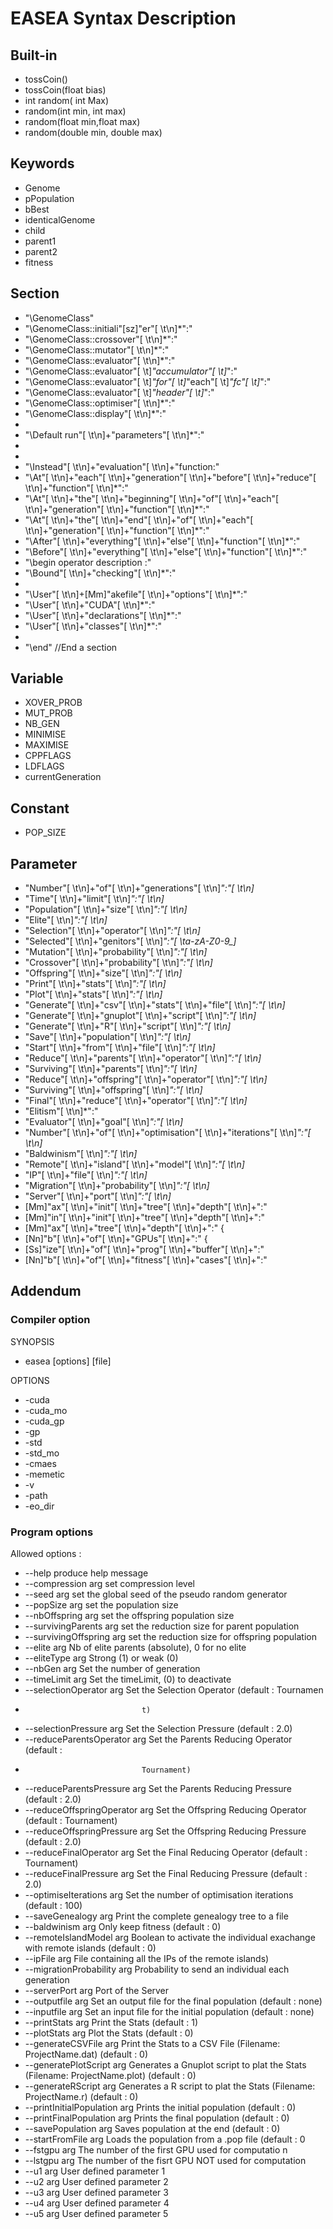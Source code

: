 # EASEA Syntax Description

## Built-in
* tossCoin()
* tossCoin(float bias) 	
* int random( int Max)
* random(int min, int max)
*	random(float min,float max) 
* random(double min, double max) 

## Keywords
* Genome
* pPopulation
* bBest
* identicalGenome
* child
* parent1
* parent2
* fitness

## Section
* "\\GenomeClass"
* "\\GenomeClass::initiali"[sz]"er"[ \t\n]*":"
* "\\GenomeClass::crossover"[ \t\n]*":" 
* "\\GenomeClass::mutator"[ \t\n]*":"
* "\\GenomeClass::evaluator"[ \t\n]*":" 
* "\\GenomeClass::evaluator"[ \t]*"accumulator"[ \t]*":" 
* "\\GenomeClass::evaluator"[ \t]*"for"[ \t]*"each"[ \t]*"fc"[ \t]*":" 
* "\\GenomeClass::evaluator"[ \t]*"header"[ \t]*":" 
* "\\GenomeClass::optimiser"[ \t\n]*":" 
* "\\GenomeClass::display"[ \t\n]*":" 
* 
* "\\Default run"[ \t\n]+"parameters"[ \t\n]*":" 
*
*
* "\\Instead"[ \t\n]+"evaluation"[ \t\n]+"function:" 
* "\\At"[ \t\n]+"each"[ \t\n]+"generation"[ \t\n]+"before"[ \t\n]+"reduce"[ \t\n]+"function"[ \t\n]*":" 
* "\\At"[ \t\n]+"the"[ \t\n]+"beginning"[ \t\n]+"of"[ \t\n]+"each"[ \t\n]+"generation"[ \t\n]+"function"[ \t\n]*":" 
* "\\At"[ \t\n]+"the"[ \t\n]+"end"[ \t\n]+"of"[ \t\n]+"each"[ \t\n]+"generation"[ \t\n]+"function"[ \t\n]*":" 
* "\\After"[ \t\n]+"everything"[ \t\n]+"else"[ \t\n]+"function"[ \t\n]*":" 
* "\\Before"[ \t\n]+"everything"[ \t\n]+"else"[ \t\n]+"function"[ \t\n]*":" 
* "\\begin operator description :" 
* "\\Bound"[ \t\n]+"checking"[ \t\n]*":" 
* 
* "\\User"[ \t\n]+[Mm]"akefile"[ \t\n]+"options"[ \t\n]*":" 
* "\\User"[ \t\n]+"CUDA"[ \t\n]*":" 
* "\\User"[ \t\n]+"declarations"[ \t\n]*":" 
* "\\User"[ \t\n]+"classes"[ \t\n]*":" 
*
* "\\end" //End a section

## Variable
* XOVER_PROB
* MUT_PROB
* NB_GEN
* MINIMISE
* MAXIMISE
* CPPFLAGS
* LDFLAGS
* currentGeneration

## Constant
* POP_SIZE

## Parameter
* "Number"[ \t\n]+"of"[ \t\n]+"generations"[ \t\n]*":"[ \t\n]*
* "Time"[ \t\n]+"limit"[ \t\n]*":"[ \t\n]*
* "Population"[ \t\n]+"size"[ \t\n]*":"[ \t\n]*
* "Elite"[ \t\n]*":"[ \t\n]* 
* "Selection"[ \t\n]+"operator"[ \t\n]*":"[ \t\n]*
* "Selected"[ \t\n]+"genitors"[ \t\n]*":"[ \ta-zA-Z0-9_]*
* "Mutation"[ \t\n]+"probability"[ \t\n]*":"[ \t\n]*
* "Crossover"[ \t\n]+"probability"[ \t\n]*":"[ \t\n]*
* "Offspring"[ \t\n]+"size"[ \t\n]*":"[ \t\n]*
* "Print"[ \t\n]+"stats"[ \t\n]*":"[ \t\n]* 
* "Plot"[ \t\n]+"stats"[ \t\n]*":"[ \t\n]*
* "Generate"[ \t\n]+"csv"[ \t\n]+"stats"[ \t\n]+"file"[ \t\n]*":"[ \t\n]* 
* "Generate"[ \t\n]+"gnuplot"[ \t\n]+"script"[ \t\n]*":"[ \t\n]* 
* "Generate"[ \t\n]+"R"[ \t\n]+"script"[ \t\n]*":"[ \t\n]* 
* "Save"[ \t\n]+"population"[ \t\n]*":"[ \t\n]*
* "Start"[ \t\n]+"from"[ \t\n]+"file"[ \t\n]*":"[ \t\n]*
* "Reduce"[ \t\n]+"parents"[ \t\n]+"operator"[ \t\n]*":"[ \t\n]* 
* "Surviving"[ \t\n]+"parents"[ \t\n]*":"[ \t\n]* 
* "Reduce"[ \t\n]+"offspring"[ \t\n]+"operator"[ \t\n]*":"[ \t\n]* 
* "Surviving"[ \t\n]+"offspring"[ \t\n]*":"[ \t\n]*
* "Final"[ \t\n]+"reduce"[ \t\n]+"operator"[ \t\n]*":"[ \t\n]*
* "Elitism"[ \t\n]*":"
* "Evaluator"[ \t\n]+"goal"[ \t\n]*":"[ \t\n]*
* "Number"[ \t\n]+"of"[ \t\n]+"optimisation"[ \t\n]+"iterations"[ \t\n]*":"[ \t\n]*
* "Baldwinism"[ \t\n]*":"[ \t\n]*
* "Remote"[ \t\n]+"island"[ \t\n]+"model"[ \t\n]*":"[ \t\n]*
* "IP"[ \t\n]+"file"[ \t\n]*":"[ \t\n]*
* "Migration"[ \t\n]+"probability"[ \t\n]*":"[ \t\n]*
* "Server"[ \t\n]+"port"[ \t\n]*":"[ \t\n]*
* [Mm]"ax"[ \t\n]+"init"[ \t\n]+"tree"[ \t\n]+"depth"[ \t\n]+":"
* [Mm]"in"[ \t\n]+"init"[ \t\n]+"tree"[ \t\n]+"depth"[ \t\n]+":"
* [Mm]"ax"[ \t\n]+"tree"[ \t\n]+"depth"[ \t\n]+":" {
* [Nn]"b"[ \t\n]+"of"[ \t\n]+"GPUs"[ \t\n]+":" {
* [Ss]"ize"[ \t\n]+"of"[ \t\n]+"prog"[ \t\n]+"buffer"[ \t\n]+":"
* [Nn]"b"[ \t\n]+"of"[ \t\n]+"fitness"[ \t\n]+"cases"[ \t\n]+":" 


## Addendum

### Compiler option
    
  SYNOPSIS
   * easea [options] [file]

  OPTIONS
   * -cuda
   * -cuda_mo
   * -cuda_gp
   * -gp 
   * -std
   * -std_mo
   * -cmaes
   * -memetic
   * -v
   * -path
   * -eo_dir

### Program options
  Allowed options :
   * --help                        produce help message
   * --compression arg             set compression level
   * --seed arg                    set the global seed of the pseudo random generator
   * --popSize arg                 set the population size
   * --nbOffspring arg             set the offspring population size
   * --survivingParents arg        set the reduction size for parent population
   * --survivingOffspring arg      set the reduction size for offspring population
   * --elite arg                   Nb of elite parents (absolute), 0 for no elite
   * --eliteType arg               Strong (1) or weak (0)
   * --nbGen arg                   Set the number of generation
   * --timeLimit arg               Set the timeLimit, (0) to deactivate
   * --selectionOperator arg       Set the Selection Operator (default : Tournamen
   *                               t)
   * --selectionPressure arg       Set the Selection Pressure (default : 2.0)
   * --reduceParentsOperator arg   Set the Parents Reducing Operator (default : 
   *                               Tournament)
   * --reduceParentsPressure arg   Set the Parents Reducing Pressure (default : 2.0)
   * --reduceOffspringOperator arg Set the Offspring Reducing Operator (default : Tournament)
   * --reduceOffspringPressure arg Set the Offspring Reducing Pressure (default : 2.0)
   * --reduceFinalOperator arg     Set the Final Reducing Operator (default : Tournament)
   * --reduceFinalPressure arg     Set the Final Reducing Pressure (default : 2.0)
   * --optimiseIterations arg      Set the number of optimisation iterations (default : 100)
   * --saveGenealogy arg           Print the complete genealogy tree to a file
   * --baldwinism arg              Only keep fitness (default : 0)
   * --remoteIslandModel arg       Boolean to activate the individual exachange with remote islands (default : 0)
   * --ipFile arg                  File containing all the IPs of the remote islands)
   * --migrationProbability arg    Probability to send an individual each generation
   * --serverPort arg              Port of the Server
   * --outputfile arg              Set an output file for the final population (default : none)
   * --inputfile arg               Set an input file for the initial population (default : none)
   * --printStats arg              Print the Stats (default : 1)
   * --plotStats arg               Plot the Stats (default : 0)
   * --generateCSVFile arg         Print the Stats to a CSV File (Filename: ProjectName.dat) (default : 0)
   * --generatePlotScript arg      Generates a Gnuplot script to plat the Stats (Filename: ProjectName.plot) (default : 0)
   * --generateRScript arg         Generates a R script to plat the Stats (Filename: ProjectName.r) (default : 0)
   * --printInitialPopulation arg  Prints the initial population (default : 0)
   * --printFinalPopulation arg    Prints the final population (default : 0)
   * --savePopulation arg          Saves population at the end (default : 0)
   * --startFromFile arg           Loads the population from a .pop file (default : 0
   * --fstgpu arg                  The number of the first GPU used for computatio n
   * --lstgpu arg                  The number of the fisrt GPU NOT used for computation
   * --u1 arg                      User defined parameter 1
   * --u2 arg                      User defined parameter 2
   * --u3 arg                      User defined parameter 3
   * --u4 arg                      User defined parameter 4
   * --u5 arg                      User defined parameter 5


